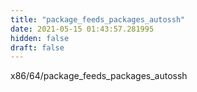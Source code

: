```yaml
---
title: "package_feeds_packages_autossh"
date: 2021-05-15 01:43:57.281995
hidden: false
draft: false
---
```


x86/64/package_feeds_packages_autossh

